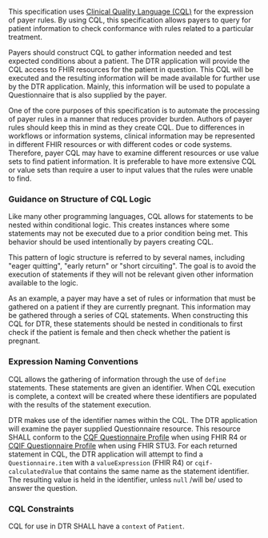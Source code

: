 This specification uses [Clinical Quality Language (CQL)](https://cql.hl7.org) for the expression of payer rules. By using CQL, this specification allows payers to query for patient information to check conformance with rules related to a particular treatment.

Payers should construct CQL to gather information needed and test expected conditions about a patient. The DTR application will provide the CQL access to FHIR resources for the patient in question. This CQL will be executed and the resulting information will be made available for further use by the DTR application. Mainly, this information will be used to populate a Questionnaire that is also supplied by the payer.

One of the core purposes of this specification is to automate the processing of payer rules in a manner that reduces provider burden. Authors of payer rules should keep this in mind as they create CQL. Due to differences in workflows or information systems, clinical information may be represented in different FHIR resources or with different codes or code systems. Therefore, payer CQL may have to examine different resources or use value sets to find patient information. It is preferable to have more extensive CQL or value sets than require a user to input values that the rules were unable to find.

### Guidance on Structure of CQL Logic
Like many other programming languages, CQL allows for statements to be nested within conditional logic. This creates instances where some statements may not be executed due to a prior condition being met. This behavior should be used intentionally by payers creating CQL.

This pattern of logic structure is referred to by several names, including "eager quitting", "early return" or "short circuiting". The goal is to avoid the execution of statements if they will not be relevant given other information available to the logic.

As an example, a payer may have a set of rules or information that must be gathered on a patient if they are currently pregnant. This information may be gathered through a series of CQL statements. When constructing this CQL for DTR, these statements should be nested in conditionals to first check if the patient is female and then check whether the patient is pregnant.

### Expression Naming Conventions
CQL allows the gathering of information through the use of `define` statements. These statements are given an identifier. When CQL execution is complete, a context will be created where these identifiers are populated with the results of the statement execution.

DTR makes use of the identifier names within the CQL. The DTR application will examine the payer supplied Questionnaire resource. This resource SHALL conform to the [CQF Questionnaire Profile](http://hl7.org/fhir/R4/cqf.html) when using FHIR R4 or [CQIF Questionnaire Profile](http://hl7.org/fhir/STU3/cqif/cqif-questionnaire.html) when using FHIR STU3. For each returned statement in CQL, the DTR application will attempt to find a `Questionnaire.item` with a `valueExpression` (FHIR R4) or `cqif-calculatedValue` that contains the same name as the statement identifier. The resulting value is held in the identifier, unless `null` /will be/ used to answer the question.

### CQL Constraints
CQL for use in DTR SHALL have a `context` of `Patient`.